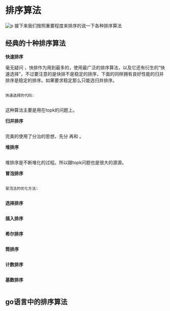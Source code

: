 # 排序算法
![p](https://raw.githubusercontent.com/imgoogege/Sorting-Algorithm/master/res/sort.png)
接下来我们按照重要程度来排序的说一下各种排序算法
## 经典的十种排序算法
**快速排序**

毫无疑问 ，快排作为用到最多的，使用最广泛的排序算法，以及它还有衍生的“快速选择”，不过要注意的是快排不是稳定的排序，下面的同样拥有良好性能的归并排序是稳定的排序。如果要求稳定那么只能选归并排序。

```go

```
`快速选择的代码:`

```go

```
这种算法主要是用在topk的问题上。

**归并排序**

```go

```
完美的使用了分治的思想，先分 再和 。

**堆排序**

```go

```
堆排序是不断堆化的过程。所以跟topk问题也是很大的源源。

**冒泡排序**

```go

```
`冒泡法的优化方法:`

```go

```

**选择排序**

```go
```
**插入排序**

```go
```

**希尔排序**

```go
```

**筒排序**

```go
```
**计数排序**

```go
```
**基数排序**

```go
```

## go语言中的排序算法
